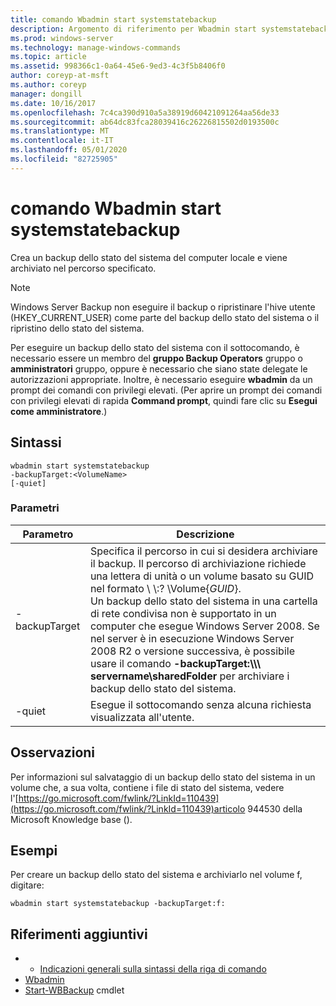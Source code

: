 ```yaml
---
title: comando Wbadmin start systemstatebackup
description: Argomento di riferimento per Wbadmin start systemstatebackup, che consente di creare un backup dello stato del sistema del computer locale e di archiviarlo nel percorso specificato.
ms.prod: windows-server
ms.technology: manage-windows-commands
ms.topic: article
ms.assetid: 998366c1-0a64-45e6-9ed3-4c3f5b8406f0
author: coreyp-at-msft
ms.author: coreyp
manager: dongill
ms.date: 10/16/2017
ms.openlocfilehash: 7c4ca390d910a5a38919d60421091264aa56de33
ms.sourcegitcommit: ab64dc83fca28039416c26226815502d0193500c
ms.translationtype: MT
ms.contentlocale: it-IT
ms.lasthandoff: 05/01/2020
ms.locfileid: "82725905"
---
```

# <a name="wbadmin-start-systemstatebackup"></a>comando Wbadmin start systemstatebackup



Crea un backup dello stato del sistema del computer locale e viene archiviato nel percorso specificato.

> [!NOTE]
> Windows Server Backup non eseguire il backup o ripristinare l'hive utente (HKEY_CURRENT_USER) come parte del backup dello stato del sistema o il ripristino dello stato del sistema.

Per eseguire un backup dello stato del sistema con il sottocomando, è necessario essere un membro del **gruppo Backup Operators** gruppo o **amministratori** gruppo, oppure è necessario che siano state delegate le autorizzazioni appropriate. Inoltre, è necessario eseguire **wbadmin** da un prompt dei comandi con privilegi elevati. (Per aprire un prompt dei comandi con privilegi elevati di rapida **Command prompt**, quindi fare clic su **Esegui come amministratore**.)

## <a name="syntax"></a>Sintassi

```
wbadmin start systemstatebackup
-backupTarget:<VolumeName>
[-quiet]
```

### <a name="parameters"></a>Parametri

|   Parametro   |                                                                                                                                                                                                                      Descrizione                                                                                                                                                                                                                      |
|---------------|-------------------------------------------------------------------------------------------------------------------------------------------------------------------------------------------------------------------------------------------------------------------------------------------------------------------------------------------------------------------------------------------------------------------------------------------------------|
| -backupTarget | Specifica il percorso in cui si desidera archiviare il backup. Il percorso di archiviazione richiede una lettera di unità o un volume basato su GUID nel formato \\ \\:? \Volume{*GUID*}.</br>Un backup dello stato del sistema in una cartella di rete condivisa non è supportato in un computer che esegue Windows Server 2008. Se nel server è in esecuzione Windows Server 2008 R2 o versione successiva, è possibile usare il comando **-backupTarget:\\\\\\ servername\sharedFolder** per archiviare i backup dello stato del sistema. |
|    -quiet     |                                                                                                                                                                                                   Esegue il sottocomando senza alcuna richiesta visualizzata all'utente.                                                                                                                                                                                                    |

## <a name="remarks"></a>Osservazioni

Per informazioni sul salvataggio di un backup dello stato del sistema in un volume che, a sua volta, contiene i file di stato del sistema, vedere l'[https://go.microsoft.com/fwlink/?LinkId=110439](https://go.microsoft.com/fwlink/?LinkId=110439)articolo 944530 della Microsoft Knowledge base ().

## <a name="examples"></a>Esempi

Per creare un backup dello stato del sistema e archiviarlo nel volume f, digitare:
```
wbadmin start systemstatebackup -backupTarget:f:
```

## <a name="additional-references"></a>Riferimenti aggiuntivi

-   - [Indicazioni generali sulla sintassi della riga di comando](command-line-syntax-key.md)
-   [Wbadmin](wbadmin.md)
-   [Start-WBBackup](https://technet.microsoft.com/library/jj902459.aspx) cmdlet